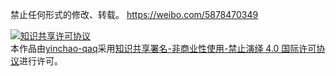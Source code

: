 禁止任何形式的修改、转载。
https://weibo.com/5878470349

<a rel="license" href="http://creativecommons.org/licenses/by-nc-nd/4.0/"><img alt="知识共享许可协议" style="border-width:0" src="https://i.creativecommons.org/l/by-nc-nd/4.0/88x31.png" /></a><br />本<span xmlns:dct="http://purl.org/dc/terms/" href="http://purl.org/dc/dcmitype/StillImage" rel="dct:type">作品</span>由<a xmlns:cc="http://creativecommons.org/ns#" href="https://github.com/komeiji-satori/Dress/tree/master/yinchao-qaq" property="cc:attributionName" rel="cc:attributionURL">yinchao-qaq</a>采用<a rel="license" href="http://creativecommons.org/licenses/by-nc-nd/4.0/">知识共享署名-非商业性使用-禁止演绎 4.0 国际许可协议</a>进行许可。
